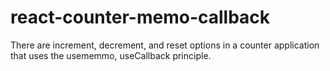 # react-counter-memo-callback
There are increment, decrement, and reset options in a counter application that uses the usememmo, useCallback principle.
